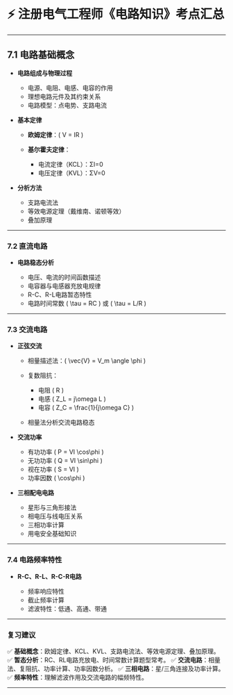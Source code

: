 # ⚡ 注册电气工程师《电路知识》考点汇总

---

## **7.1 电路基础概念**

* **电路组成与物理过程**

  * 电源、电阻、电感、电容的作用
  * 理想电路元件及其约束关系
  * 电路模型：点电势、支路电流

* **基本定律**

  * **欧姆定律**：( V = IR )
  * **基尔霍夫定律**：

    * 电流定律（KCL）：ΣI=0
    * 电压定律（KVL）：ΣV=0

* **分析方法**

  * 支路电流法
  * 等效电源定理（戴维南、诺顿等效）
  * 叠加原理

---

### **7.2 直流电路**

* **电路稳态分析**

  * 电压、电流的时间函数描述
  * 电容器与电感器充放电规律
  * R-C、R-L电路暂态特性
  * 电路时间常数 ( \tau = RC ) 或 ( \tau = L/R )

---

### **7.3 交流电路**

* **正弦交流**

  * 相量描述法：( \vec{V} = V_m \angle \phi )
  * 复数阻抗：

    * 电阻 ( R )
    * 电感 ( Z_L = j\omega L )
    * 电容 ( Z_C = \frac{1}{j\omega C} )
  * 相量法分析交流电路稳态

* **交流功率**

  * 有功功率 ( P = VI \cos\phi )
  * 无功功率 ( Q = VI \sin\phi )
  * 视在功率 ( S = VI )
  * 功率因数 ( \cos\phi )

* **三相配电电路**

  * 星形与三角形接法
  * 相电压与线电压关系
  * 三相功率计算
  * 用电安全基础知识

---

### **7.4 电路频率特性**

* **R-C、R-L、R-C-R电路**

  * 频率响应特性
  * 截止频率计算
  * 滤波特性：低通、高通、带通

---

### **复习建议**

✅ **基础概念**：欧姆定律、KCL、KVL、支路电流法、等效电源定理、叠加原理。
✅ **暂态分析**：RC、RL电路充放电、时间常数计算题型常考。
✅ **交流电路**：相量法、复阻抗、功率计算、功率因数分析。
✅ **三相电路**：星/三角连接及功率计算。
✅ **频率特性**：理解滤波作用及交流电路的幅频特性。

---
